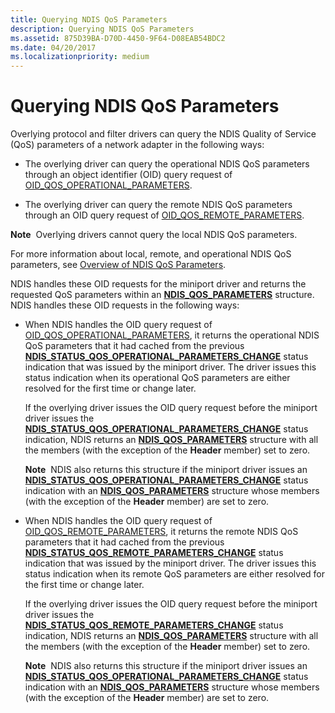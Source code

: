 ```yaml
---
title: Querying NDIS QoS Parameters
description: Querying NDIS QoS Parameters
ms.assetid: 875D39BA-D70D-4450-9F64-D08EAB54BDC2
ms.date: 04/20/2017
ms.localizationpriority: medium
---
```


# Querying NDIS QoS Parameters


Overlying protocol and filter drivers can query the NDIS Quality of Service (QoS) parameters of a network adapter in the following ways:

-   The overlying driver can query the operational NDIS QoS parameters through an object identifier (OID) query request of [OID\_QOS\_OPERATIONAL\_PARAMETERS](https://docs.microsoft.com/windows-hardware/drivers/network/oid-qos-operational-parameters).

-   The overlying driver can query the remote NDIS QoS parameters through an OID query request of [OID\_QOS\_REMOTE\_PARAMETERS](https://docs.microsoft.com/windows-hardware/drivers/network/oid-qos-remote-parameters).

**Note**  Overlying drivers cannot query the local NDIS QoS parameters.

 

For more information about local, remote, and operational NDIS QoS parameters, see [Overview of NDIS QoS Parameters](overview-of-ndis-qos-parameters.md).

NDIS handles these OID requests for the miniport driver and returns the requested QoS parameters within an [**NDIS\_QOS\_PARAMETERS**](https://docs.microsoft.com/windows-hardware/drivers/ddi/content/ntddndis/ns-ntddndis-_ndis_qos_parameters) structure. NDIS handles these OID requests in the following ways:

-   When NDIS handles the OID query request of [OID\_QOS\_OPERATIONAL\_PARAMETERS](https://docs.microsoft.com/windows-hardware/drivers/network/oid-qos-operational-parameters), it returns the operational NDIS QoS parameters that it had cached from the previous [**NDIS\_STATUS\_QOS\_OPERATIONAL\_PARAMETERS\_CHANGE**](https://docs.microsoft.com/windows-hardware/drivers/network/ndis-status-qos-operational-parameters-change) status indication that was issued by the miniport driver. The driver issues this status indication when its operational QoS parameters are either resolved for the first time or change later.

    If the overlying driver issues the OID query request before the miniport driver issues the [**NDIS\_STATUS\_QOS\_OPERATIONAL\_PARAMETERS\_CHANGE**](https://docs.microsoft.com/windows-hardware/drivers/network/ndis-status-qos-operational-parameters-change) status indication, NDIS returns an [**NDIS\_QOS\_PARAMETERS**](https://docs.microsoft.com/windows-hardware/drivers/ddi/content/ntddndis/ns-ntddndis-_ndis_qos_parameters) structure with all the members (with the exception of the **Header** member) set to zero.

    **Note**  NDIS also returns this structure if the miniport driver issues an [**NDIS\_STATUS\_QOS\_OPERATIONAL\_PARAMETERS\_CHANGE**](https://docs.microsoft.com/windows-hardware/drivers/network/ndis-status-qos-operational-parameters-change) status indication with an [**NDIS\_QOS\_PARAMETERS**](https://docs.microsoft.com/windows-hardware/drivers/ddi/content/ntddndis/ns-ntddndis-_ndis_qos_parameters) structure whose members (with the exception of the **Header** member) are set to zero.

     

-   When NDIS handles the OID query request of [OID\_QOS\_REMOTE\_PARAMETERS](https://docs.microsoft.com/windows-hardware/drivers/network/oid-qos-remote-parameters), it returns the remote NDIS QoS parameters that it had cached from the previous [**NDIS\_STATUS\_QOS\_REMOTE\_PARAMETERS\_CHANGE**](https://docs.microsoft.com/windows-hardware/drivers/network/ndis-status-qos-remote-parameters-change) status indication that was issued by the miniport driver. The driver issues this status indication when its remote QoS parameters are either resolved for the first time or change later.

    If the overlying driver issues the OID query request before the miniport driver issues the [**NDIS\_STATUS\_QOS\_REMOTE\_PARAMETERS\_CHANGE**](https://docs.microsoft.com/windows-hardware/drivers/network/ndis-status-qos-remote-parameters-change) status indication, NDIS returns an [**NDIS\_QOS\_PARAMETERS**](https://docs.microsoft.com/windows-hardware/drivers/ddi/content/ntddndis/ns-ntddndis-_ndis_qos_parameters) structure with all the members (with the exception of the **Header** member) set to zero.

    **Note**  NDIS also returns this structure if the miniport driver issues an [**NDIS\_STATUS\_QOS\_OPERATIONAL\_PARAMETERS\_CHANGE**](https://docs.microsoft.com/windows-hardware/drivers/network/ndis-status-qos-operational-parameters-change) status indication with an [**NDIS\_QOS\_PARAMETERS**](https://docs.microsoft.com/windows-hardware/drivers/ddi/content/ntddndis/ns-ntddndis-_ndis_qos_parameters) structure whose members (with the exception of the **Header** member) are set to zero.

     

 

 





